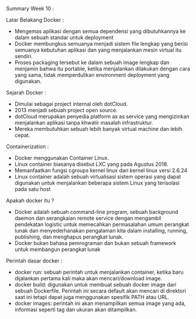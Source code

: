 Summary Week 10 :

Latar Belakang Docker :
- Mengemas aplikasi dengan semua dependensi yang dibutuhkannya ke dalam sebuah standar untuk deployment
- Docker membungkus semuanya menjadi sistem file lengkap yang berisi semuanya kebutuhan aplikasi dan yang menjalankan mesin virtual itu sendiri.
- Proses packaging tersebut ke dalam sebuah image lengkap dan menjamin bahwa itu portable, ketika menjalankan dilakukan dengan cara yang sama, tidak memperdulikan environment deployment yang digunakan.

Sejarah Docker :
- Dimulai sebagai project internal oleh dotCloud.
- 2013 menjadi sebuah project open source.
- dotCloud merupakan penyedia platform as as service yang mengizinkan menjalankan aplikasi tanpa khwatir masalah infrastruktur.
- Mereka membutuhkan sebuah lebih banyak virtual machine dan lebih cepat.

Containerization :
- Docker menggunakan Container Linux.
- Linux container biasanya disebut LXC yang pada Agustus 2018.
- Memanfaatkan fungsi cgroups kernel linux dari kernel linux versi 2.6.24
- Linux container adalah sebuah virtualisasi sistem operasi yang dapat digunakan untuk menjalankan beberapa sistem Linux yang terisolasi pada satu host

Apakah docker itu ?
- Docker adalah sebuah command-line program, sebuah background daemon dan serangkaian remote service dengan mengambil pendekatan logistic untuk memecahkan permasalahan umum perangkat lunak dan menyederhanakan pengalaman kita dalam installing, running, publishing, dan menghapus perangkat lunak.
- Docker bukan bahasa pemrograman dan bukan sebuah framework untuk membangun perangkat lunak

Perintah dasar docker :
- docker run: sebuah perintah untuk menjalankan container, ketika baru dijalankan pertama kali maka akan mencari/download image.
- docker build: digunakan untuk membuat sebuah docker image dari sebuah Dockerfile. Perintah ini secara default akan mencari di direktori saat ini tetapi dapat juga menggunakan spesifik PATH atau URL.
- docker images: perintah ini akan menampilkan semua image yang ada, informasi seperti tag dan ukuran akan ditampilkan.
